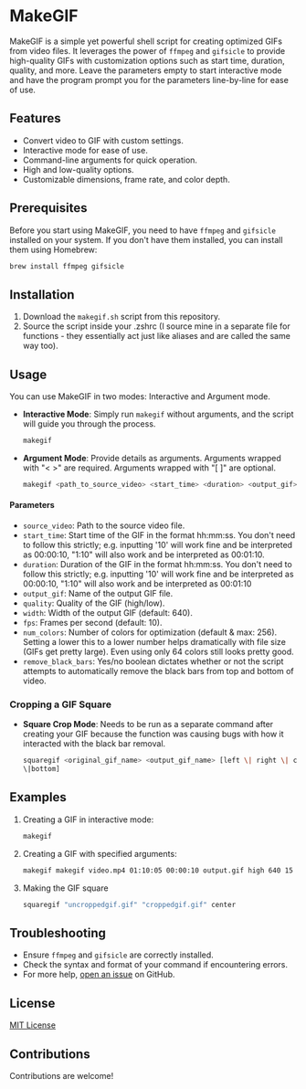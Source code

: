 # MakeGIF

MakeGIF is a simple yet powerful shell script for creating optimized GIFs from video files. It leverages the power of `ffmpeg` and `gifsicle` to provide high-quality GIFs with customization options such as start time, duration, quality, and more. Leave the parameters empty to start interactive mode and have the program prompt you for the parameters line-by-line for ease of use.

## Features

- Convert video to GIF with custom settings.
- Interactive mode for ease of use.
- Command-line arguments for quick operation.
- High and low-quality options.
- Customizable dimensions, frame rate, and color depth.

## Prerequisites

Before you start using MakeGIF, you need to have `ffmpeg` and `gifsicle` installed on your system. If you don't have them installed, you can install them using Homebrew:

```bash
brew install ffmpeg gifsicle
```

## Installation

1. Download the `makegif.sh` script from this repository.
2. Source the script inside your .zshrc (I source mine in a separate file for functions - they essentially act just like aliases and are called the same way too).

## Usage

You can use MakeGIF in two modes: Interactive and Argument mode.

- **Interactive Mode**: Simply run `makegif` without arguments, and the script will guide you through the process.

  ```bash
  makegif
  ```

- **Argument Mode**: Provide details as arguments. Arguments wrapped with "< >" are required. Arguments wrapped with "[ ]" are optional.

  ```bash
  makegif <path_to_source_video> <start_time> <duration> <output_gif> <quality> [width] [fps] [num_colors] [remove_black_bars]
  ```  

#### Parameters  

- `source_video`: Path to the source video file.
- `start_time`: Start time of the GIF in the format hh:mm:ss. You don't need to follow this strictly; e.g. inputting '10' will work fine and be interpreted as 00:00:10, "1:10" will also work and be interpreted as 00:01:10.
- `duration`: Duration of the GIF in the format hh:mm:ss. You don't need to follow this strictly; e.g. inputting '10' will work fine and be interpreted as 00:00:10, "1:10" will also work and be interpreted as 00:01:10
- `output_gif`: Name of the output GIF file.
- `quality`: Quality of the GIF (high/low).
- `width`: Width of the output GIF (default: 640).
- `fps`: Frames per second (default: 10).
- `num_colors`: Number of colors for optimization (default & max: 256). Setting a lower this to a lower number helps dramatically with file size (GIFs get pretty large). Even using only 64 colors still looks pretty good.
- `remove_black_bars`: Yes/no boolean dictates whether or not the script attempts to
  automatically remove the black bars from top and bottom of video.  

### Cropping a GIF Square  

- **Square Crop Mode**: Needs to be run as a separate command after creating
your GIF because the function was causing bugs with how it interacted with the black
bar removal.
  ```bash
  squaregif <original_gif_name> <output_gif_name> [left \| right \| center \| top
  \|bottom]
  ```

## Examples

1. Creating a GIF in interactive mode:

   ```bash
   makegif
   ```

2. Creating a GIF with specified arguments:

   ```bash
   makegif makegif video.mp4 01:10:05 00:00:10 output.gif high 640 15 128
   ```

3. Making the GIF square

    ```bash
    squaregif "uncroppedgif.gif" "croppedgif.gif" center 
    ```

## Troubleshooting

- Ensure `ffmpeg` and `gifsicle` are correctly installed.
- Check the syntax and format of your command if encountering errors.
- For more help, [open an issue](https://github.com/nathan-kennedy/makegif/issues) on GitHub.

## License

[MIT License](https://github.com/nathan-kennedy/makegif/blob/master/LICENSE)

## Contributions

Contributions are welcome!
